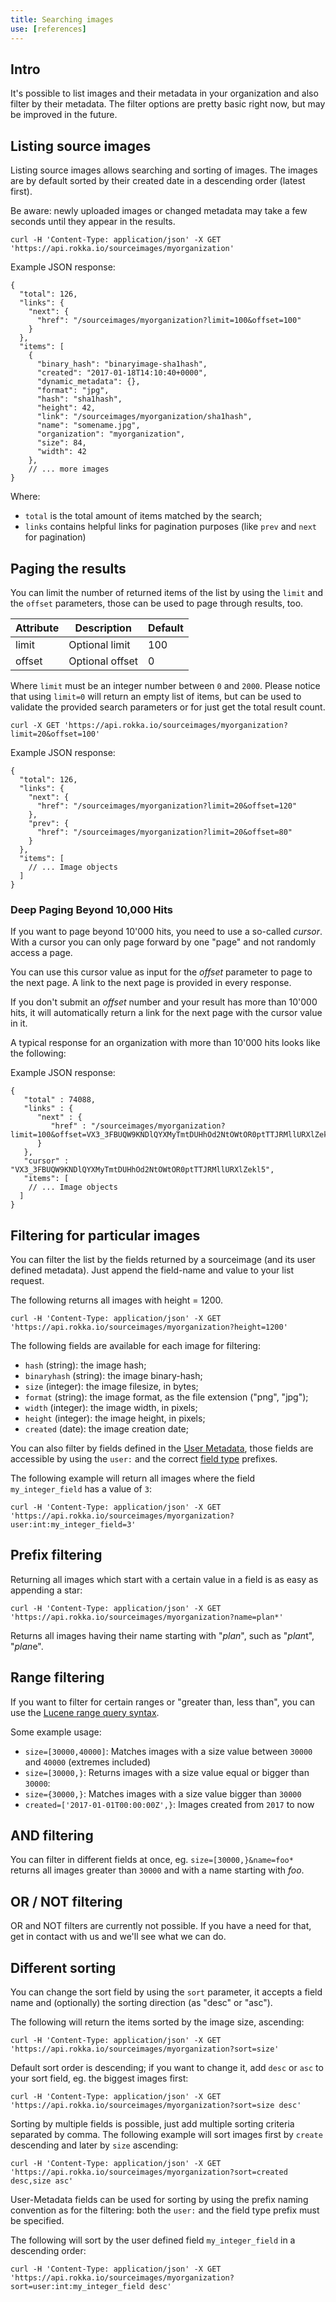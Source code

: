 ```yaml
---
title: Searching images
use: [references]
---
```


## Intro

It's possible to list images and their metadata in your organization and also filter by their metadata.
The filter options are pretty basic right now, but may be improved in the future.


## Listing source images

Listing source images allows searching and sorting of images.
The images are by default sorted by their created date in a descending order (latest first).

Be aware: newly uploaded images or changed metadata may take a few seconds until
they appear in the results.

```language-bash
curl -H 'Content-Type: application/json' -X GET 'https://api.rokka.io/sourceimages/myorganization'
```

Example JSON response:
```language-js
{
  "total": 126,
  "links": {
    "next": {
      "href": "/sourceimages/myorganization?limit=100&offset=100"
    }
  },
  "items": [
    {
      "binary_hash": "binaryimage-sha1hash",
      "created": "2017-01-18T14:10:40+0000",
      "dynamic_metadata": {},
      "format": "jpg",
      "hash": "sha1hash",
      "height": 42,
      "link": "/sourceimages/myorganization/sha1hash",
      "name": "somename.jpg",
      "organization": "myorganization",
      "size": 84,
      "width": 42
    },
    // ... more images
}
```

Where:
 - `total` is the total amount of items matched by the search;
 - `links` contains helpful links for pagination purposes (like `prev` and `next` for pagination)

## Paging the results

You can limit the number of returned items of the list by using  the `limit` and the `offset` parameters,
those can be used to page through results, too.

| Attribute | Description | Default |
| -------------- | ------------- | ------------- |
| limit | Optional limit | 100 |
| offset | Optional offset | 0 |

Where `limit` must be an integer number between `0` and `2000`.
Please notice that using `limit=0` will return an empty list of items, but can be used to validate the
provided search parameters or for just get the total result count.

```language-bash
curl -X GET 'https://api.rokka.io/sourceimages/myorganization?limit=20&offset=100'
```

Example JSON response:
```language-js
{
  "total": 126,
  "links": {
    "next": {
      "href": "/sourceimages/myorganization?limit=20&offset=120"
    },
    "prev": {
      "href": "/sourceimages/myorganization?limit=20&offset=80"
    }
  },
  "items": [
    // ... Image objects
  ]
}
```

### Deep Paging Beyond 10,000 Hits

If you want to page beyond 10'000 hits, you need to use a so-called _cursor_.
With a cursor you can only page forward by one "page" and not randomly access a page.

You can use this cursor value as input for the _offset_ parameter to page to the next page.
A link to the next page is provided in every response.

If you don't submit an _offset_ number and your result has more than 10'000 hits, it will automatically
return a link for the next page with the cursor value in it.

A typical response for an organization with more than 10'000 hits looks like the following:

Example JSON response:
```language-js
{
   "total" : 74088,
   "links" : {
      "next" : {
         "href" : "/sourceimages/myorganization?limit=100&offset=VX3_3FBUQW9KNDlQYXMyTmtDUHhOd2NtOWtOR0ptTTJRMllURXlZekl5"
      }
   },
   "cursor" : "VX3_3FBUQW9KNDlQYXMyTmtDUHhOd2NtOWtOR0ptTTJRMllURXlZekl5",
   "items": [
    // ... Image objects
  ]
}
```

## Filtering for particular images

You can filter the list by the fields returned by a sourceimage (and its user defined metadata).
Just append the field-name and value to your list request.

The following returns all images with height = 1200.

```language-bash
curl -H 'Content-Type: application/json' -X GET 'https://api.rokka.io/sourceimages/myorganization?height=1200'
```

The following fields are available for each image for filtering:
 - `hash` (string): the image hash;
 - `binaryhash` (string): the image binary-hash;
 - `size` (integer): the image filesize, in bytes;
 - `format` (string): the image format, as the file extension ("png", "jpg");
 - `width` (integer): the image width, in pixels;
 - `height` (integer): the image height, in pixels;
 - `created` (date): the image creation date;

You can also filter by fields defined in the [User Metadata](/documentation/references/user-metadata.html),
those fields are accessible by using the `user:` and the correct [field type](user-metadata.html) prefixes.

The following example will return all images where the field `my_integer_field` has a value of `3`:

```language-bash
curl -H 'Content-Type: application/json' -X GET 'https://api.rokka.io/sourceimages/myorganization?user:int:my_integer_field=3'
```

## Prefix filtering

Returning all images which start with a certain value in a field is as easy as appending a star:

```language-bash
curl -H 'Content-Type: application/json' -X GET 'https://api.rokka.io/sourceimages/myorganization?name=plan*'
```

Returns all images having their name starting with "*plan*", such as "*plan*t", "*plan*e".

## Range filtering

If you want to filter for certain ranges or "greater than, less than", you can use the
[Lucene range query syntax](http://lucene.apache.org/core/6_4_1/queryparser/org/apache/lucene/queryparser/classic/package-summary.html#Range_Searches).

Some example usage:

- `size=[30000,40000]`: Matches images with a size value between `30000` and `40000` (extremes included)
- `size=[30000,}`: Returns images with a size value equal or bigger than `30000`:
- `size={30000,}`: Matches images with a size value bigger than `30000`
- `created=['2017-01-01T00:00:00Z',}`: Images created from `2017` to now

## AND filtering

You can filter in different fields at once, eg. `size=[30000,}&name=foo*` returns all images greater than
`30000` and with a name starting with _foo_.

## OR / NOT filtering

OR and NOT filters are currently not possible.
If you have a need for that, get in contact with us and we'll see what we can do.

## Different sorting

You can change the sort field by using the `sort` parameter, it accepts a field name and
(optionally) the sorting direction (as "desc" or "asc").

The following will return the items sorted by the image size, ascending:

```language-bash
curl -H 'Content-Type: application/json' -X GET 'https://api.rokka.io/sourceimages/myorganization?sort=size'
```

Default sort order is descending; if you want to change it, add `desc` or `asc` to
your sort field, eg. the biggest images first:

```language-bash
curl -H 'Content-Type: application/json' -X GET 'https://api.rokka.io/sourceimages/myorganization?sort=size desc'
```

Sorting by multiple fields is possible, just add multiple sorting criteria separated by comma.
The following example will sort images first by `create` descending and later by `size` ascending: 

```language-bash
curl -H 'Content-Type: application/json' -X GET 'https://api.rokka.io/sourceimages/myorganization?sort=created desc,size asc'
```

User-Metadata fields can be used for sorting by using the prefix naming convention as for the
filtering: both the `user:` and the field type prefix must be specified.

The following will sort by the user defined field `my_integer_field` in a descending order: 

```language-bash
curl -H 'Content-Type: application/json' -X GET 'https://api.rokka.io/sourceimages/myorganization?sort=user:int:my_integer_field desc'
```
